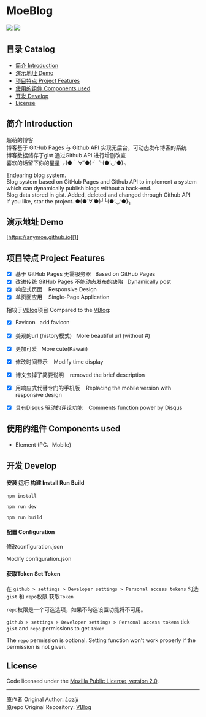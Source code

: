 # MoeBlog

![](https://img.shields.io/badge/vue-2.5.2-brightgreen.svg) ![](https://img.shields.io/badge/element--ui-2.3.5-brightgreen.svg)


## 目录 Catalog
- [简介 Introduction](#简介-Introduction)
- [演示地址 Demo](#演示地址-Demo)
- [项目特点 Project Features](#项目特点-Project-Features)
- [使用的组件 Components used](#使用的组件-Components-used)
- [开发 Develop](#开发-Develop)
- [License](#License)

## 简介 Introduction

超萌的博客  
博客基于 GitHub Pages 与 Github API 实现无后台，可动态发布博客的系统  
博客数据储存于gist 通过Github API 进行增删改查  
喜欢的话留下你的星星╭(●｀∀´●)╯╰(●’◡’●)╮  

Endearing blog system.  
Blog system based on GitHub Pages and Github API to implement a system which can dynamically publish blogs without a back-end.  
Blog data stored in gist. Added, deleted and changed through Github API  
If you like, star the project. ●(●`∀ ́●)╯╰(●’◡’●)╮

## 演示地址 Demo 
[https://anymoe.github.io][1]

## 项目特点 Project Features

- [x] 基于 GitHub Pages 无需服务器  &nbsp;&nbsp;Based on GitHub Pages
- [x] 改进传统 GitHub Pages 不能动态发布的缺陷 &nbsp;&nbsp;Dynamically post
- [x] 响应式页面  &nbsp;&nbsp;&nbsp;Responsive Design
- [x] 单页面应用  &nbsp;&nbsp;&nbsp;Single-Page Application

相较于[VBlog][2]项目 Compared to the [VBlog][2]:
- [x] Favicon  &nbsp;&nbsp;add favicon
- [x] 美观的url (history模式)  &nbsp;&nbsp;More beautiful url (without #)
- [x] 更加可爱 &nbsp;&nbsp;More cute(Kawaii)
- [x] 修改时间显示  &nbsp;&nbsp;&nbsp;Modify time display
- [x] 博文去掉了简要说明  &nbsp;&nbsp;&nbsp;removed the brief description
- [x] 用响应式代替专门的手机版   &nbsp;&nbsp;&nbsp;Replacing the mobile version with responsive design
- [x] 具有Disqus 驱动的评论功能  &nbsp;&nbsp;&nbsp;Comments function power by Disqus


## 使用的组件 Components used

- Element (PC、Mobile)

## 开发 Develop

#### 安装 运行 构建  Install Run Build

    npm install

    npm run dev

    npm run build

#### 配置  Configuration

修改configuration.json

Modify configuration.json

#### 获取Token Set Token

在 ```github > settings > Developer settings > Personal access tokens```  勾选```gist``` 和 ```repo```权限 获取```Token```

```repo```权限是一个可选选项，如果不勾选设置功能将不可用。


```github > settings > Developer settings > Personal access tokens``` tick ```gist``` and ```repo``` permissions to get ```Token```

The ```repo``` permission is optional. Setting function won't work properly if the permission is not given.


## License

Code licensed under the [Mozilla Public License, version 2.0](LICENSE).

------


原作者 Original Author: *Laziji*  
原repo Original Repository: [VBlog][2]




  [1]: https://anymoe.github.io
  [2]: https://github.com/GitHub-Laziji/VBlog
